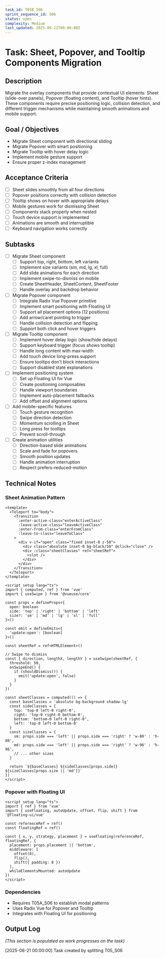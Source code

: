 ```yaml
---
task_id: T05B_S06
sprint_sequence_id: S06
status: open
complexity: Medium
last_updated: 2025-06-21T00:00:00Z
---
```


# Task: Sheet, Popover, and Tooltip Components Migration

## Description
Migrate the overlay components that provide contextual UI elements: Sheet (slide-over panels), Popover (floating content), and Tooltip (hover hints). These components require precise positioning logic, collision detection, and different trigger mechanisms while maintaining smooth animations and mobile support.

## Goal / Objectives
- Migrate Sheet component with directional sliding
- Migrate Popover with smart positioning
- Migrate Tooltip with hover delay logic
- Implement mobile gesture support
- Ensure proper z-index management

## Acceptance Criteria
- [ ] Sheet slides smoothly from all four directions
- [ ] Popover positions correctly with collision detection
- [ ] Tooltip shows on hover with appropriate delays
- [ ] Mobile gestures work for dismissing Sheet
- [ ] Components stack properly when nested
- [ ] Touch device support is implemented
- [ ] Animations are smooth and interruptible
- [ ] Keyboard navigation works correctly

## Subtasks
- [ ] Migrate Sheet component
  - [ ] Support top, right, bottom, left variants
  - [ ] Implement size variants (sm, md, lg, xl, full)
  - [ ] Add slide animations for each direction
  - [ ] Implement swipe-to-dismiss on mobile
  - [ ] Create SheetHeader, SheetContent, SheetFooter
  - [ ] Handle overlay and backdrop behavior

- [ ] Migrate Popover component
  - [ ] Integrate Radix Vue Popover primitive
  - [ ] Implement smart positioning with Floating UI
  - [ ] Support all placement options (12 positions)
  - [ ] Add arrow/caret pointing to trigger
  - [ ] Handle collision detection and flipping
  - [ ] Support both click and hover triggers

- [ ] Migrate Tooltip component
  - [ ] Implement hover delay logic (show/hide delays)
  - [ ] Support keyboard trigger (focus shows tooltip)
  - [ ] Handle long content with max-width
  - [ ] Add touch device long-press support
  - [ ] Ensure tooltips don't block interactions
  - [ ] Support disabled state explanations

- [ ] Implement positioning system
  - [ ] Set up Floating UI for Vue
  - [ ] Create positioning composables
  - [ ] Handle viewport boundaries
  - [ ] Implement auto-placement fallbacks
  - [ ] Add offset and alignment options

- [ ] Add mobile-specific features
  - [ ] Touch gesture recognition
  - [ ] Swipe direction detection
  - [ ] Momentum scrolling in Sheet
  - [ ] Long press for tooltips
  - [ ] Prevent scroll-through

- [ ] Create animation utilities
  - [ ] Direction-based slide animations
  - [ ] Scale and fade for popovers
  - [ ] Smooth position updates
  - [ ] Handle animation interruption
  - [ ] Respect prefers-reduced-motion

## Technical Notes

### Sheet Animation Pattern
```vue
<template>
  <Teleport to="body">
    <Transition
      :enter-active-class="enterActiveClass"
      :leave-active-class="leaveActiveClass"
      :enter-from-class="enterFromClass"
      :leave-to-class="leaveToClass"
    >
      <div v-if="open" class="fixed inset-0 z-50">
        <div class="absolute inset-0 bg-black/50" @click="close" />
        <div :class="sheetClasses" ref="sheetRef">
          <slot />
        </div>
      </div>
    </Transition>
  </Teleport>
</template>

<script setup lang="ts">
import { computed, ref } from 'vue'
import { useSwipe } from '@vueuse/core'

const props = defineProps<{
  open: boolean
  side: 'top' | 'right' | 'bottom' | 'left'
  size?: 'sm' | 'md' | 'lg' | 'xl' | 'full'
}>()

const emit = defineEmits<{
  'update:open': [boolean]
}>()

const sheetRef = ref<HTMLElement>()

// Swipe to dismiss
const { direction, lengthX, lengthY } = useSwipe(sheetRef, {
  threshold: 50,
  onSwipeEnd() {
    if (shouldDismiss()) {
      emit('update:open', false)
    }
  }
})

const sheetClasses = computed(() => {
  const baseClasses = 'absolute bg-background shadow-lg'
  const sideClasses = {
    top: 'top-0 left-0 right-0',
    right: 'top-0 right-0 bottom-0',
    bottom: 'bottom-0 left-0 right-0',
    left: 'top-0 left-0 bottom-0'
  }
  const sizeClasses = {
    sm: props.side === 'left' || props.side === 'right' ? 'w-80' : 'h-80',
    md: props.side === 'left' || props.side === 'right' ? 'w-96' : 'h-96',
    // ... other sizes
  }
  
  return `${baseClasses} ${sideClasses[props.side]} ${sizeClasses[props.size || 'md']}`
})
</script>
```

### Popover with Floating UI
```vue
<script setup lang="ts">
import { ref } from 'vue'
import { useFloating, autoUpdate, offset, flip, shift } from '@floating-ui/vue'

const referenceRef = ref()
const floatingRef = ref()

const { x, y, strategy, placement } = useFloating(referenceRef, floatingRef, {
  placement: props.placement || 'bottom',
  middleware: [
    offset(8),
    flip(),
    shift({ padding: 8 })
  ],
  whileElementsMounted: autoUpdate
})
</script>
```

### Dependencies
- Requires T05A_S06 to establish modal patterns
- Uses Radix Vue for Popover and Tooltip
- Integrates with Floating UI for positioning

## Output Log
*(This section is populated as work progresses on the task)*

[2025-06-21 00:00:00] Task created by splitting T05_S06